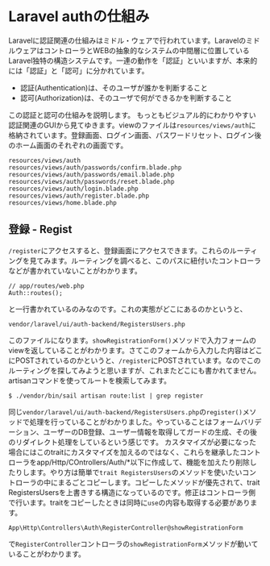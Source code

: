 # Laravel authの仕組み

Laravelに認証関連の仕組みはミドル・ウェアで行われています。LaravelのミドルウェアはコントローラとWEBの抽象的なシステムの中間層に位置しているLaravel独特の構造システムです。一連の動作を「認証」といいますが、本来的には「認証」と「認可」に分かれています。

- 認証(Authentication)は、そのユーザが誰かを判断すること
- 認可(Authorization)は、そのユーザで何ができるかを判断すること

この認証と認可の仕組みを説明します。
もっともビジュアル的にわかりやすい認証関連のGUIから見てゆきます。viewのファイルは`resources/views/auth`に格納されています。登録画面、ログイン画面、パスワードリセット、ログイン後のホーム画面のそれぞれの画面です。

```
resources/views/auth
resources/views/auth/passwords/confirm.blade.php
resources/views/auth/passwords/email.blade.php
resources/views/auth/passwords/reset.blade.php
resources/views/auth/login.blade.php
resources/views/auth/register.blade.php
resources/views/home.blade.php
```


## 登録 - Regist

`/register`にアクセスすると、登録画面にアクセスできます。これらのルーティングを見てみます。ルーティングを調べると、このパスに紐付いたコントローラなどが書かれていないことがわかります。
```
// app/routes/web.php
Auth::routes();
```
と一行書かれているのみなのです。これの実態がどこにあるのかというと、
```
vendor/laravel/ui/auth-backend/RegistersUsers.php
```
このファイルになります。`showRegistrationForm()`メソッドで入力フォームのviewを返していることがわかります。さてこのフォームから入力した内容はどこにPOSTされているのかというと、`/register`にPOSTされています。なのでこのルーティングを探してみようと思いますが、これまたどこにも書かれてません。artisanコマンドを使ってルートを検索してみます。
```
$ ./vendor/bin/sail artisan route:list | grep register
```
同じ`vendor/laravel/ui/auth-backend/RegistersUsers.php`の`register()`メソッドで処理を行っていることがわかりました。やっていることはフォームバリデーション、ユーザーのDB登録、ユーザー情報を取得してガードの生成、その後のリダイレクト処理をしているという感じです。
カスタマイズが必要になった場合にはこのtraitにカスタマイズを加えるのではなく、これらを継承したコントローラをapp/Http/COntrollers/Auth/*以下に作成して、機能を加えたり削除したりします。やり方は簡単で`trait RegistersUsers`のメソッドを使いたいコントローラの中にまるごとコピーします。コピーしたメソッドが優先されて、trait RegistersUsersを上書きする構造になっているのです。修正はコントローラ側で行います。traitをコピーしたときは同時に`use`の内容も取得する必要があります。





```
App\Http\Controllers\Auth\RegisterController@showRegistrationForm
```
で`RegisterController`コントローラの`showRegistrationForm`メソッドが動いていることがわかります。


